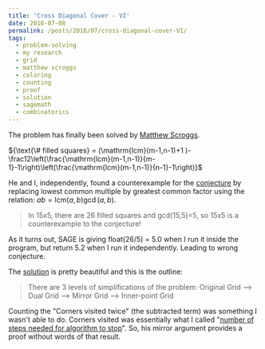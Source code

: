 ```yaml
---
title: 'Cross Diagonal Cover - VI'
date: 2016-07-08
permalink: /posts/2016/07/cross-diagonal-cover-VI/
tags:
  - problem-solving
  - my research
  - grid
  - matthew scroggs
  - coloring
  - counting
  - proof
  - solution
  - sagemath
  - combinatorics
---
```

The problem has finally been solved by <a href="http://www.mscroggs.co.uk/" target="_blank" rel="noopener">Matthew Scroggs</a>.

${\text{\# filled squares} = (\mathrm{lcm}(m-1,n-1)+1 )- \frac12\left(\frac{\mathrm{lcm}(m-1,n-1)}{m-1}-1\right)\left(\frac{\mathrm{lcm}(m-1,n-1)}{n-1}-1\right)}$

He and I, independently,  found a counterexample  for the <a href="https://gkorpal.github.io/posts/2016/05/cross-diagonal-cover-V/" target="_blank" rel="noopener">conjecture</a> by replacing lowest common multiple by greatest common factor using the relation: $ab=\mathrm{lcm}(a,b)\gcd(a,b)$.

<blockquote>In 15x5, there are 26 filled squares and gcd(15,5)=5, so 15x5 is a counterexample to the conjecture!</blockquote>

As it turns out, SAGE is giving float(26/5) = 5.0 when I run it inside the program, but return 5.2 when I run it independently. Leading to wrong conjecture.

The <a href="http://www.mscroggs.co.uk/blog/32" target="_blank" rel="noopener">solution</a> is pretty beautiful and  this is the outline:

<blockquote>There are 3 levels of simplifications of the problem:
Original Grid --> Dual Grid --> Mirror Grid --> Inner-point Grid</blockquote>

Counting the "Corners visited twice" (the subtracted term) was something I wasn't able to do. Corners visited was essentially what I called "<a href="https://gkorpal.github.io/posts/2016/05/cross-diagonal-cover-V/" target="_blank" rel="noopener">number of steps needed for algorithm to stop</a>". So, his mirror argument provides a proof without words of that result.
